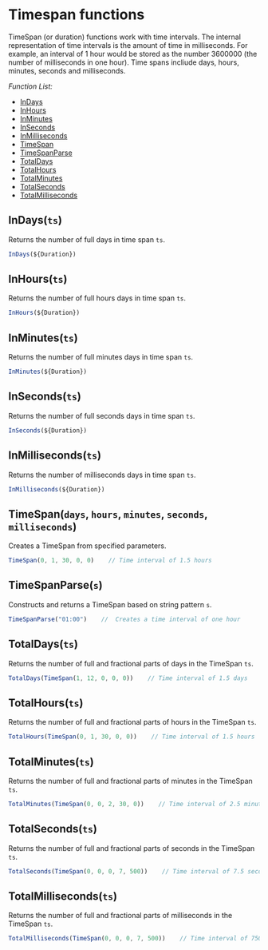 <!-- TITLE: TimeSpan functions -->
<!-- SUBTITLE: -->

# Timespan functions

TimeSpan (or duration) functions work with time intervals. The internal representation of time intervals is the amount of time in milliseconds. For example, an interval of 1 hour would be stored as the number 3600000 (the number of milliseconds in one hour). Time spans incliude days, hours, minutes, seconds and milliseconds.

*Function List:*

- [InDays](#indays)
- [InHours](#inhours)
- [InMinutes](#inminutes)
- [InSeconds](#inseconds)
- [InMilliseconds](#inmilliseconds)
- [TimeSpan](#timespan)
- [TimeSpanParse](#timespanparse)
- [TotalDays](#totaldays)
- [TotalHours](#totalhours)
- [TotalMinutes](#totalminutes)
- [TotalSeconds](#totalseconds)
- [TotalMilliseconds](#totalmilliseconds)

## <a name="indays"></a>InDays(`ts`)

Returns the number of full days in time span `ts`.

```javascript
InDays(${Duration})
```

## <a name="inhours"></a>InHours(`ts`)

Returns the number of full hours days in time span `ts`.

```javascript
InHours(${Duration})
```

## <a name="inminutes"></a>InMinutes(`ts`)

Returns the number of full minutes days in time span `ts`.

```javascript
InMinutes(${Duration})
```

## <a name="inseconds"></a>InSeconds(`ts`)

Returns the number of full seconds days in time span `ts`.

```javascript
InSeconds(${Duration})
```

## <a name="inmilliseconds"></a>InMilliseconds(`ts`)

Returns the number of milliseconds days in time span `ts`.

```javascript
InMilliseconds(${Duration})
```

## <a name="timespan"></a>TimeSpan(`days`, `hours`, `minutes`, `seconds`, `milliseconds`)

Creates a TimeSpan from specified parameters.

```javascript
TimeSpan(0, 1, 30, 0, 0)    // Time interval of 1.5 hours
```

## <a name="timespanparse"></a>TimeSpanParse(`s`)

Constructs and returns a TimeSpan based on string pattern `s`.

```javascript
TimeSpanParse("01:00")    //  Creates a time interval of one hour
```

## <a name="totaldays"></a>TotalDays(`ts`)

Returns the number of full and fractional parts of days in the TimeSpan `ts`.

```javascript
TotalDays(TimeSpan(1, 12, 0, 0, 0))    // Time interval of 1.5 days
```

## <a name="totalhours"></a>TotalHours(`ts`)

Returns the number of full and fractional parts of hours in the TimeSpan `ts`.

```javascript
TotalHours(TimeSpan(0, 1, 30, 0, 0))    // Time interval of 1.5 hours
```

## <a name="totalminutes"></a>TotalMinutes(`ts`)

Returns the number of full and fractional parts of minutes in the TimeSpan `ts`.

```javascript
TotalMinutes(TimeSpan(0, 0, 2, 30, 0))    // Time interval of 2.5 minutes
```

## <a name="totalseconds"></a>TotalSeconds(`ts`)

Returns the number of full and fractional parts of seconds in the TimeSpan `ts`.

```javascript
TotalSeconds(TimeSpan(0, 0, 0, 7, 500))    // Time interval of 7.5 seconds
```

## <a name="totalmilliseconds"></a>TotalMilliseconds(`ts`)

Returns the number of full and fractional parts of milliseconds in the TimeSpan `ts`.

```javascript
TotalMilliseconds(TimeSpan(0, 0, 0, 7, 500))    // Time interval of 7500 milliseconds
```
